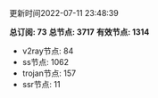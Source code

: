 更新时间2022-07-11 23:48:39

**总订阅: 73**
**总节点: 3717**
**有效节点: 1314**
- v2ray节点: 84
- ss节点: 1062
- trojan节点: 157
- ssr节点: 11
